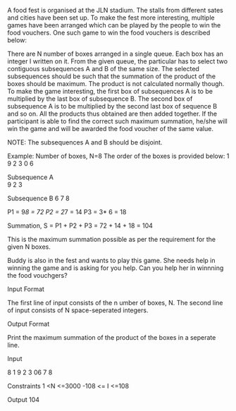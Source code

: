  A food fest is organised at the  JLN stadium. The stalls from different sates and cities have been set up. To make the fest more interesting, multiple games have been arranged which 
 can be played by the people to win the food vouchers. One such game to win the food vouchers is described below:
 
 There are N number of boxes arranged in a single queue. Each box has an integer I written on it. From the given queue, the particular has to select two contiguous subsequences A and B of the same size. The selected subsequences should be such that the summation of the product of the boxes should be maximum. The product is not calculated normally though. To make the game interesting, the first box of subsequences A is to be multiplied by the last box of subsequence B. The second box of subsequence A is to be multiplied by the second last box of sequence B and so on. All the products thus obtained are then added together.
 If the participant is able to find the correct such maximum summation, he/she will win the game and will be awarded the food voucher of the same value.
 
 NOTE: The subsequences A and B should be disjoint.
 
 Example:
 Number of boxes, N=8
 The order of the boxes is provided below:
  1 9 2 3 0 6
  
  Subsequence A  
  9 2 3
  
  Subsequence B 
  6 7 8
  
  P1 = 9*8 = 72
  P2 = 2*7 = 14
  P3 = 3* 6 = 18
  
  Summation, S = P1 + P2 + P3 = 72 + 14 + 18 = 104
  
  This is the maximum summation possible as per the requirement for the given N boxes.
  
  Buddy is also in the fest and wants to play this game. She needs help in winning the game and is asking for you help. Can you help her in winnning the food vouchgers?
  
  Input Format
  
  The first line of input consists of the n umber of boxes, N.
  The second line of input consists of N space-seperated integers.
  
  
  Output Format 
  
  Print the maximum summation of the product of the boxes in a seperate  line.
  
  Input
  
  8
  1 9 2 3 06 7 8
  
  Constraints
  1 <N <=3000
 -108 <= I <=108
 
 Output
  104
